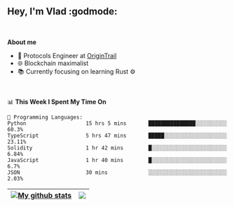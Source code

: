 ## Hey, I'm Vlad :godmode:

<br/>

**About me**
- 💼 Protocols Engineer at [OriginTrail](https://github.com/OriginTrail)
- 🌐 Blockchain maximalist
- 📚 Currently focusing on learning Rust :gear:

<br/>

<!--START_SECTION:waka-->
📊 **This Week I Spent My Time On** 

```text
💬 Programming Languages: 
Python                   15 hrs 5 mins       ███████████████░░░░░░░░░░   60.3% 
TypeScript               5 hrs 47 mins       █████░░░░░░░░░░░░░░░░░░░░   23.11% 
Solidity                 1 hr 42 mins        █░░░░░░░░░░░░░░░░░░░░░░░░   6.84% 
JavaScript               1 hr 40 mins        █░░░░░░░░░░░░░░░░░░░░░░░░   6.7% 
JSON                     30 mins             ░░░░░░░░░░░░░░░░░░░░░░░░░   2.03%

```


<!--END_SECTION:waka-->


| <a href="https://github.com/anuraghazra/github-readme-stats"><img align="center" src="https://github-readme-stats.vercel.app/api?username=u-hubar&show_icons=true&include_all_commits=true&theme=dark&hide_border=true" alt="My github stats" /></a> | <a href="https://github.com/anuraghazra/github-readme-stats"><img align="center" src="https://github-readme-stats.vercel.app/api/top-langs/?username=u-hubar&layout=compact&theme=dark&hide_border=true" /></a> |
| ------------- | ------------- |

